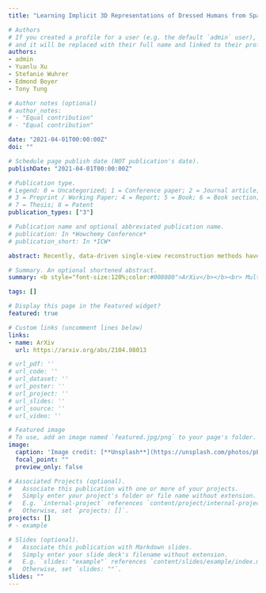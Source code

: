 ```yaml
---
title: "Learning Implicit 3D Representations of Dressed Humans from Sparse Views"

# Authors
# If you created a profile for a user (e.g. the default `admin` user), write the username (folder name) here 
# and it will be replaced with their full name and linked to their profile.
authors:
- admin
- Yuanlu Xu
- Stefanie Wuhrer
- Edmond Boyer
- Tony Tung

# Author notes (optional)
# author_notes:
# - "Equal contribution"
# - "Equal contribution"

date: "2021-04-01T00:00:00Z"
doi: ""

# Schedule page publish date (NOT publication's date).
publishDate: "2021-04-01T00:00:00Z"

# Publication type.
# Legend: 0 = Uncategorized; 1 = Conference paper; 2 = Journal article;
# 3 = Preprint / Working Paper; 4 = Report; 5 = Book; 6 = Book section;
# 7 = Thesis; 8 = Patent
publication_types: ["3"]

# Publication name and optional abbreviated publication name.
# publication: In *Wowchemy Conference*
# publication_short: In *ICW*

abstract: Recently, data-driven single-view reconstruction methods have shown great progress in modeling 3D dressed humans. However, such methods suffer heavily from depth ambiguities and occlusions inherent to single view inputs. In this paper, we address such issues by lifting the single-view input with additional views and investigate the best strategy to suitably exploit information from multiple views. We propose an end-to-end approach that learns an implicit 3D representation of dressed humans from sparse camera views. Specifically, we introduce two key components; first an attention-based fusion layer that learns to aggregate visual information from several viewpoints; second a mechanism that encodes local 3D patterns under the multi-view context. In the experiments, we show the proposed approach outperforms the state of the art on standard data both quantitatively and qualitatively. Additionally, we apply our method on real data acquired with a multi-camera platform and demonstrate our approach can obtain results comparable to multi-view stereo with dramatically less views

# Summary. An optional shortened abstract.
summary: <b style="font-size:120%;color:#008080">ArXiv</b></b><br> Multiview 3D reconstruction of dressed humans based on an implicit representation.

tags: []

# Display this page in the Featured widget?
featured: true

# Custom links (uncomment lines below)
links:
- name: ArXiv
  url: https://arxiv.org/abs/2104.08013

# url_pdf: ''
# url_code: ''
# url_dataset: ''
# url_poster: ''
# url_project: ''
# url_slides: ''
# url_source: ''
# url_video: ''

# Featured image
# To use, add an image named `featured.jpg/png` to your page's folder. 
image:
  caption: 'Image credit: [**Unsplash**](https://unsplash.com/photos/pLCdAaMFLTE)'
  focal_point: ""
  preview_only: false

# Associated Projects (optional).
#   Associate this publication with one or more of your projects.
#   Simply enter your project's folder or file name without extension.
#   E.g. `internal-project` references `content/project/internal-project/index.md`.
#   Otherwise, set `projects: []`.
projects: []
# - example

# Slides (optional).
#   Associate this publication with Markdown slides.
#   Simply enter your slide deck's filename without extension.
#   E.g. `slides: "example"` references `content/slides/example/index.md`.
#   Otherwise, set `slides: ""`.
slides: ""
---
```


<!-- {{% callout note %}}
Click the *Cite* button above to demo the feature to enable visitors to import publication metadata into their reference management software.
{{% /callout %}}

{{% callout note %}}
Create your slides in Markdown - click the *Slides* button to check out the example.
{{% /callout %}}

Supplementary notes can be added here, including [code, math, and images](https://wowchemy.com/docs/writing-markdown-latex/). -->
